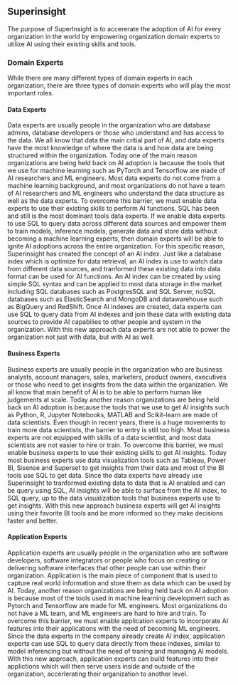## Superinsight

The purpose of SuperInsight is to accererate the adoption of AI for every organization in the world by empowering organization domain experts to utilize AI using their existing skills and tools.


### Domain Experts

While there are many different types of domain experts in each organization, there are three types of domain experts who will play the most important roles.

#### Data Experts
Data experts are usually people in the organization who are database admins, database developers or those who understand and has access to the data. We all know that data the main critial part of AI, and data experts have the most knowledge of where the data is and how data are being structured within the organization. Today one of the main reason organizations are being held back on AI adoption is because the tools that we use for machine learning such as PyTorch and Tensorflow are made of AI researchers and ML engineers. Most data experts do not come from a machine learning background, and most organizations do not have a team of AI researchers and ML engineers who understand the data structure as well as the data experts. To overcome this barrier, we must enable data experts to use their existing skills to perform AI functions. SQL has been and still is the most dominant tools data experts. If we enable data experts to use SQL to query data across different data sources and empower them to train models, inference models, generate data and store data without becoming a machine learning experts, then domain experts will be able to ignite AI adoptions across the entire organization. For this specific reason, Superinsight has created the concept of an AI index. Just like a database index which is optimize for data retrieval, an AI index is use to watch data from different data sources, and tranformed these existing data into data format can be used for AI functions. An AI index can be created by using simple SQL syntax and can be applied to most data storage in the market including SQL databases such as PostgresSQL and SQL Server, noSQL databases such as ElasticSearch and MongoDB and datawarehouse such as BigQuery and RedShift. Once AI indexes are created, data experts can use SQL to query data from AI indexes and join these data with existing data sources to provide AI capabilies to other people and system in the organization. With this new approach data experts are not able to power the organization not just with data, but with AI as well.

#### Business Experts
Business experts are usually people in the organization who are business analysts, account managers, sales, marketers, product owners, executives or those who need to get insights from the data within the organization.  We all know that main benefit of AI is to be able to perform human like judgements at scale. Today another reason organizations are being held back on AI adoption is because the tools that we use to get AI insights such as Python, R, Jupyter Notebooks, MATLAB and Scikit-learn are made of data scientists. Even though in recent years, there is a huge movements to train more data scientists, the barrier to entry is still too high. Most business experts are not equipped with skills of a data scientist, and most data scientists are not easier to hire or train. To overcome this barrier, we must enable business experts to use their existing skills to get AI insights. Today most business experts use data visualization tools such as Tableau, Power BI, Sisense and Superset to get insights from their data and most of the BI tools use SQL to get data. Since the data experts have already use Superinsight to tranformed existing data to data that is AI enabled and can be query using SQL, AI insights will be able to surface from the AI index, to SQL query, up to the data visualization tools that business experts use to get insights. With this new approach business experts will get AI insights using their favorite BI tools and be more informed so they make decisions faster and better.

#### Application Experts
Application experts are usually people in the organization who are software developers, software integrators or people who focus on creating or delivering software interfaces that other people can use within their organization. Application is the main piece of component that is used to capture real world information and store them as data which can be used by AI. Today, another reason organizations are being held back on AI adoption is because most of the tools used in machine learning development such as Pytorch and Tensorflow are made for ML engineers. Most organizations do not have a ML team, and ML engineers are hard to hire and train. To overcome this barrier, we must enable application experts to incorporate AI features into their applications with the need of becoming ML engineers. Since the data experts in the company already create AI index, application experts can use SQL to query data directly from these indexes, similar to model inferencing but without the need of traning and managing AI models. With this new approach, application experts can build features into their applictions which will then serve users inside and outside of the organization, accerlerating their organization to another level.
